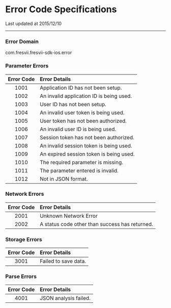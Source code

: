 # Error Code Specifications

Last updated at 2015/12/10

---
### Error Domain
com.fresvii.fresvii-sdk-ios.error

### Parameter Errors
| Error Code  | Error Details |
|:-----------:|:---------|
| 1001        | Application ID has not been setup. |
| 1002        | An invalid application ID is being used. |
| 1003        | User ID has not been setup. |
| 1004        | An invalid user token is being used. |
| 1005        | User token has not been authorized. |
| 1006        | An invalid user ID is being used. |
| 1007        | Session token has not been authorized. |
| 1008        | An invalid session token is being used. |
| 1009        | An expired session token is being used. |
| 1010        | The required parameter is missing. |
| 1011        | The parameter entered is invalid.  |
| 1012        | Not in JSON format. |

### Network Errors
| Error Code  | Error Details |
|:-----------:|:---------|
| 2001        | Unknown Network Error |
| 2002        | A status code other than success has returned. |

### Storage Errors
| Error Code  | Error Details |
|:-----------:|:---------|
| 3001        | Failed to save data. |

### Parse Errors
| Error Code  | Error Details |
|:-----------:|:---------|
| 4001        | JSON analysis failed. |


